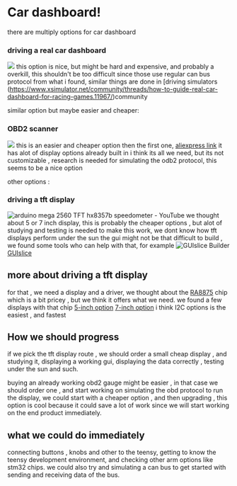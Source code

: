 
# Car dashboard!

there are multiply options for car dashboard
### driving a real car dashboard
![](https://www.xsimulator.net/community/attachments/jaguar_cluster-jpg.76941/)
this option is nice, but might be hard and expensive, and probably a overkill, this shouldn't be too difficult since those use regular can bus protocol from what i found, similar things are done in [driving simulators (https://www.xsimulator.net/community/threads/how-to-guide-real-car-dashboard-for-racing-games.11967/)community 

similar option but maybe easier and cheaper:
### OBD2 scanner 
![](https://ae01.alicdn.com/kf/H44cf1ed9e3e24a868e45976d90e50d0a9/EANOP-L200-Car-HUD-OBD2-GPS-Smart-Head-Up-Display-Speed-Monitoring-9-Interface-Digital-Gauge.jpg_Q90.jpg_.webp)
this is an easier and cheaper option then the first one, 
[aliexpress link](https://www.aliexpress.com/wholesale?catId=0&initiative_id=SB_20201112072944&SearchText=obd2+gauge)
it has alot of display options already built in i think its all we need, but its not customizable , 
research is needed for simulating the odb2 protocol,
this seems to be a nice option

other options :
### driving  a tft display 
![arduino mega 2560 TFT hx8357b speedometer - YouTube](https://i.ytimg.com/vi/19ozOo7J1Dk/maxresdefault.jpg)
we thought about 5 or 7 inch display, this is probably the cheaper options , but alot of studying and testing is needed to make this work,
we dont know how tft displays perform under the sun
the gui might not be that difficult to build , we found some tools who can help with that, for example
![GUIslice Builder](https://user-images.githubusercontent.com/8510097/90728338-9a8be100-e279-11ea-969e-cbd8bb0ac6c6.png)
[GUIslice](https://github.com/ImpulseAdventure/GUIslice)

## more about driving a tft display

for that , we need a display and a driver, we thought about the [RA8875](https://cdn-shop.adafruit.com/datasheets/RA8875_DS_V12_Eng.pdf) chip which is a bit pricey , but we think it offers what we need.
we found a few displays with that chip
[5-inch option](https://www.buydisplay.com/tft-5-inch-lcd-display-module-controller-board-serial-i2c-ra8875)
[7-inch option](https://www.buydisplay.com/7-inch-lcd-module-capacitive-touch-screen-panel-i2c-spi-serial)
i think I2C options is the easiest , and fastest

## How we should progress 

if we pick the tft display route , we should order a small cheap display , and studying it, displaying a working gui, displaying the data correctly , testing under the sun and such.

buying an already working obd2 gauge might be easier , in that case we should order one , and start working on simulating the obd protocol to run the display, we could start with a cheaper option , and then upgrading , this option is cool because it could save a lot of work since we will start working on the end product immediately.

## what we could do immediately
connecting buttons , knobs and other to the teensy, getting to know the teensy development environment, and checking other arm options like stm32 chips.
we could also try and simulating a can bus to get started with sending and receiving data of the bus.
